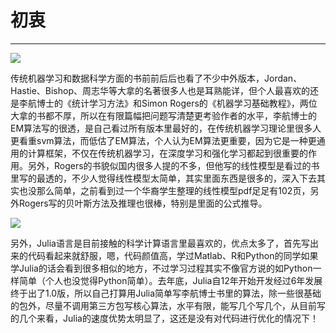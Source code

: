 # 初衷

---

![](https://p1.ssl.qhmsg.com/dr/270_500_/t01498c7b69f6323278.jpg?size=375x472)

传统机器学习和数据科学方面的书前前后后也看了不少中外版本，Jordan、Hastie、Bishop、周志华等大拿的名著很多人也是耳熟能详，但个人最喜欢的还是李航博士的《统计学习方法》和Simon Rogers的《机器学习基础教程》，两位大拿的书都不厚，所以在有限篇幅把问题写清楚更考验作者的水平，李航博士的EM算法写的很透，是自己看过所有版本里最好的，在传统机器学习理论里很多人更看重svm算法，而低估了EM算法，个人认为EM算法更重要，因为它是一种更通用的计算框架，不仅在传统机器学习，在深度学习和强化学习都起到很重要的作用。另外，Rogers的书貌似国内很多人提的不多，但他写的线性模型是看过的书里写的最透的，不少人觉得线性模型太简单，其实里面东西是很多的，深入下去其实也没那么简单，之前看到过一个华裔学生整理的线性模型pdf足足有102页，另外Rogers写的贝叶斯方法及推理也很棒，特别是里面的公式推导。

![](https://p.ssl.qhimg.com/dmsmfl/120_75_/t016c6de1c7c7fcf6db.png?size=591x400&phash=6897457096129765387)

另外，Julia语言是目前接触的科学计算语言里最喜欢的，优点太多了，首先写出来的代码看起来就舒服，嗯，代码颜值高，学过Matlab、R和Python的同学如果学Julia的话会看到很多相似的地方，不过学习过程其实不像官方说的如Python一样简单（个人也没觉得Python简单）。去年底，Julia自12年开始开发经过6年发展终于出了1.0版，所以自己打算用Julia简单写李航博士书里的算法，除一些很基础的包外，尽量不调用第三方包写核心算法，水平有限，能写几个写几个，从目前写的几个来看，Julia的速度优势太明显了，这还是没有对代码进行优化的情况下！
